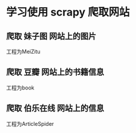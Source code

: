 # 学习使用 scrapy 爬取网站 
## 爬取 妹子图 网站上的图片  
 工程为MeiZitu
## 爬取 豆瓣 网站上的书籍信息  
 工程为book
## 爬取 伯乐在线 网站上的信息  
 工程为ArticleSpider
